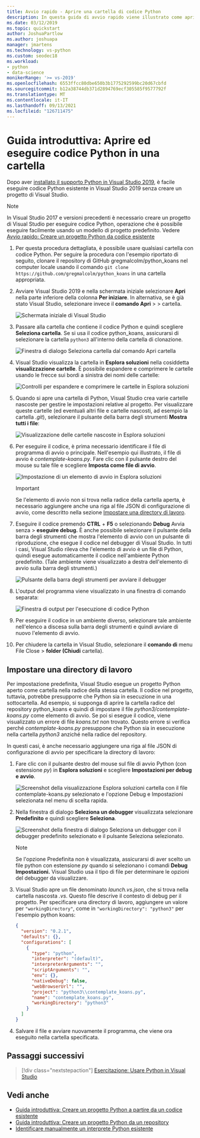 ```yaml
---
title: Avvio rapido - Aprire una cartella di codice Python
description: In questa guida di avvio rapido viene illustrato come aprire ed eseguire codice Python da una cartella senza usare un progetto di Visual Studio (solo Visual Studio 2019).
ms.date: 03/12/2019
ms.topic: quickstart
author: JoshuaPartlow
ms.author: joshuapa
manager: jmartens
ms.technology: vs-python
ms.custom: seodec18
ms.workload:
- python
- data-science
monikerRange: '>= vs-2019'
ms.openlocfilehash: 6553ffcc80dbe650b3b1775292599bc20d67cbfd
ms.sourcegitcommit: b12a38744db371d2894769ecf305585f9577792f
ms.translationtype: MT
ms.contentlocale: it-IT
ms.lasthandoff: 09/13/2021
ms.locfileid: "126711475"
---
```

# <a name="quickstart-open-and-run-python-code-in-a-folder"></a>Guida introduttiva: Aprire ed eseguire codice Python in una cartella

Dopo aver [installato il supporto Python in Visual Studio 2019](installing-python-support-in-visual-studio.md), è facile eseguire codice Python esistente in Visual Studio 2019 senza creare un progetto di Visual Studio.

> [!Note]
> In Visual Studio 2017 e versioni precedenti è necessario creare un progetto di Visual Studio per eseguire codice Python, operazione che è possibile eseguire facilmente usando un modello di progetto predefinito. Vedere [Avvio rapido: Creare un progetto Python da codice esistente](quickstart-01-python-in-visual-studio-project-from-existing-code.md)

1. Per questa procedura dettagliata, è possibile usare qualsiasi cartella con codice Python. Per seguire la procedura con l'esempio riportato di seguito, clonare il repository di GitHub gregmalcolm/python_koans nel computer locale usando il comando `git clone https://github.com/gregmalcolm/python_koans` in una cartella appropriata.

1. Avviare Visual Studio 2019 e nella schermata iniziale selezionare **Apri** nella parte inferiore della colonna **Per iniziare**. In alternativa, se è già stato Visual Studio, selezionare invece il **comando Apri**  >    >   cartella.

    ![Schermata iniziale di Visual Studio](media/quickstart-open-folder/01-open-local-folder.png)

1. Passare alla cartella che contiene il codice Python e quindi scegliere **Seleziona cartella**. Se si usa il codice python_koans, assicurarsi di selezionare la cartella `python3` all'interno della cartella di clonazione.

    ![Finestra di dialogo Seleziona cartella dal comando Apri cartella](media/quickstart-open-folder/02-select-folder.png)

1. Visual Studio visualizza la cartella in **Esplora soluzioni** nella cosiddetta **visualizzazione cartelle**. È possibile espandere e comprimere le cartelle usando le frecce sui bordi a sinistra dei nomi delle cartelle:

    ![Controlli per espandere e comprimere le cartelle in Esplora soluzioni](media/quickstart-open-folder/03-expand-collapse-folders.png)

1. Quando si apre una cartella di Python, Visual Studio crea varie cartelle nascoste per gestire le impostazioni relative al progetto. Per visualizzare queste cartelle (ed eventuali altri file e cartelle nascosti, ad esempio la cartella *.git*), selezionare il pulsante della barra degli strumenti **Mostra tutti i file**:

    ![Visualizzazione delle cartelle nascoste in Esplora soluzioni](media/quickstart-open-folder/05-view-hidden-folders.png)

1. Per eseguire il codice, è prima necessario identificare il file di programma di avvio o principale. Nell'esempio qui illustrato, il file di avvio è *contemplate-koans.py*. Fare clic con il pulsante destro del mouse su tale file e scegliere **Imposta come file di avvio**.

    ![Impostazione di un elemento di avvio in Esplora soluzioni](media/quickstart-open-folder/06-set-as-startup-item-command.png)

    > [!Important]
    > Se l'elemento di avvio non si trova nella radice della cartella aperta, è necessario aggiungere anche una riga al file JSON di configurazione di avvio, come descritto nella sezione [Impostare una directory di lavoro](#set-a-working-directory).

1. Eseguire il codice premendo **CTRL** + **F5** o selezionando **Debug** Avvia senza  >  **eseguire debug.** È anche possibile selezionare il pulsante della barra degli strumenti che mostra l'elemento di avvio con un pulsante di riproduzione, che esegue il codice nel debugger di Visual Studio. In tutti i casi, Visual Studio rileva che l'elemento di avvio è un file di Python, quindi esegue automaticamente il codice nell'ambiente Python predefinito. (Tale ambiente viene visualizzato a destra dell'elemento di avvio sulla barra degli strumenti.)

    ![Pulsante della barra degli strumenti per avviare il debugger](media/quickstart-open-folder/07-start-debug-toolbar.png)

1. L'output del programma viene visualizzato in una finestra di comando separata:

    ![Finestra di output per l'esecuzione di codice Python](media/quickstart-open-folder/08-result-window.png)

1. Per eseguire il codice in un ambiente diverso, selezionare tale ambiente nell'elenco a discesa sulla barra degli strumenti e quindi avviare di nuovo l'elemento di avvio.

1. Per chiudere la cartella in Visual Studio, selezionare il **comando di** menu File Close  >  **folder (Chiudi** cartella).

## <a name="set-a-working-directory"></a>Impostare una directory di lavoro

Per impostazione predefinita, Visual Studio esegue un progetto Python aperto come cartella nella radice della stessa cartella. Il codice nel progetto, tuttavia, potrebbe presupporre che Python sia in esecuzione in una sottocartella. Ad esempio, si supponga di aprire la cartella radice del repository python_koans e quindi di impostare il file *python3/contemplate-koans.py* come elemento di avvio. Se poi si esegue il codice, viene visualizzato un errore di file *koans.txt* non trovato. Questo errore si verifica perché *contemplate-koans.py* presuppone che Python sia in esecuzione nella cartella *python3* anziché nella radice del repository.

In questi casi, è anche necessario aggiungere una riga al file JSON di configurazione di avvio per specificare la directory di lavoro:

1. Fare clic con il pulsante destro del mouse sul file di avvio Python (con estensione *py*) in **Esplora soluzioni** e scegliere **Impostazioni per debug e avvio**.

    ![Screenshot della visualizzazione Esplora soluzioni cartella con il file contemplate-koans.py selezionato e l'opzione Debug e Impostazioni selezionata nel menu di scelta rapida.](media/quickstart-open-folder/09-debug-launch-settings-menu-command.png)

1. Nella finestra di dialogo **Seleziona un debugger** visualizzata selezionare **Predefinito** e quindi scegliere **Seleziona**.

    ![Screenshot della finestra di dialogo Seleziona un debugger con il debugger predefinito selezionato e il pulsante Seleziona selezionato.](media/quickstart-open-folder/10-select-debugger.png)

    > [!Note]
    > Se l'opzione  Predefinita non è visualizzata, assicurarsi di aver scelto un file python con estensione *py* quando si selezionano i comandi **Debug Impostazioni.** Visual Studio usa il tipo di file per determinare le opzioni del debugger da visualizzare.

1. Visual Studio apre un file denominato *launch.vs.json*, che si trova nella cartella nascosta *.vs*. Questo file descrive il contesto di debug per il progetto. Per specificare una directory di lavoro, aggiungere un valore per `"workingDirectory"`, come in `"workingDirectory": "python3"` per l'esempio python koans:

    ```json
    {
      "version": "0.2.1",
      "defaults": {},
      "configurations": [
        {
          "type": "python",
          "interpreter": "(default)",
          "interpreterArguments": "",
          "scriptArguments": "",
          "env": {},
          "nativeDebug": false,
          "webBrowserUrl": "",
          "project": "python3\\contemplate_koans.py",
          "name": "contemplate_koans.py",
          "workingDirectory": "python3"
        }
      ]
    }
    ```

1. Salvare il file e avviare nuovamente il programma, che viene ora eseguito nella cartella specificata.

## <a name="next-steps"></a>Passaggi successivi

> [!div class="nextstepaction"]
> [Esercitazione: Usare Python in Visual Studio](tutorial-working-with-python-in-visual-studio-step-01-create-project.md)

## <a name="see-also"></a>Vedi anche

- [Guida introduttiva: Creare un progetto Python a partire da un codice esistente](quickstart-01-python-in-visual-studio-project-from-existing-code.md)
- [Guida introduttiva: Creare un progetto Python da un repository](quickstart-03-python-in-visual-studio-project-from-repository.md)
- [Identificare manualmente un interprete Python esistente](managing-python-environments-in-visual-studio.md#manually-identify-an-existing-environment)
